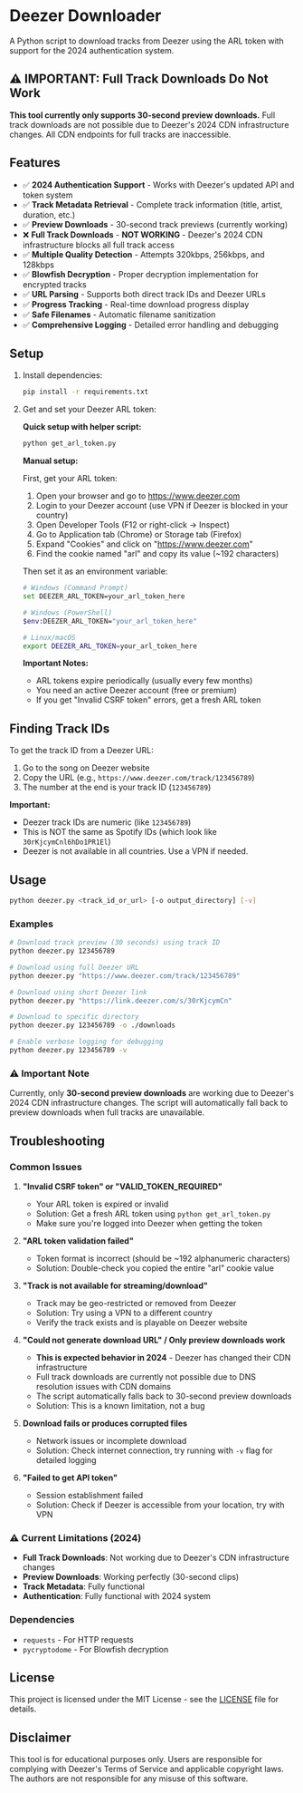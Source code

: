 # Deezer Downloader

A Python script to download tracks from Deezer using the ARL token with support for the 2024 authentication system.

## ⚠️ **IMPORTANT: Full Track Downloads Do Not Work**

**This tool currently only supports 30-second preview downloads.** Full track downloads are not possible due to Deezer's 2024 CDN infrastructure changes. All CDN endpoints for full tracks are inaccessible.

## Features

- ✅ **2024 Authentication Support** - Works with Deezer's updated API and token system
- ✅ **Track Metadata Retrieval** - Complete track information (title, artist, duration, etc.)
- ✅ **Preview Downloads** - 30-second track previews (currently working)
- ❌ **Full Track Downloads** - **NOT WORKING** - Deezer's 2024 CDN infrastructure blocks all full track access
- ✅ **Multiple Quality Detection** - Attempts 320kbps, 256kbps, and 128kbps
- ✅ **Blowfish Decryption** - Proper decryption implementation for encrypted tracks
- ✅ **URL Parsing** - Supports both direct track IDs and Deezer URLs
- ✅ **Progress Tracking** - Real-time download progress display
- ✅ **Safe Filenames** - Automatic filename sanitization
- ✅ **Comprehensive Logging** - Detailed error handling and debugging

## Setup

1. Install dependencies:
   ```bash
   pip install -r requirements.txt
   ```

2. Get and set your Deezer ARL token:

   **Quick setup with helper script:**
   ```bash
   python get_arl_token.py
   ```

   **Manual setup:**

   First, get your ARL token:
   1. Open your browser and go to https://www.deezer.com
   2. Login to your Deezer account (use VPN if Deezer is blocked in your country)
   3. Open Developer Tools (F12 or right-click → Inspect)
   4. Go to Application tab (Chrome) or Storage tab (Firefox)
   5. Expand "Cookies" and click on "https://www.deezer.com"
   6. Find the cookie named "arl" and copy its value (~192 characters)

   Then set it as an environment variable:
   ```bash
   # Windows (Command Prompt)
   set DEEZER_ARL_TOKEN=your_arl_token_here

   # Windows (PowerShell)
   $env:DEEZER_ARL_TOKEN="your_arl_token_here"

   # Linux/macOS
   export DEEZER_ARL_TOKEN=your_arl_token_here
   ```

   **Important Notes:**
   - ARL tokens expire periodically (usually every few months)
   - You need an active Deezer account (free or premium)
   - If you get "Invalid CSRF token" errors, get a fresh ARL token

## Finding Track IDs

To get the track ID from a Deezer URL:

1. Go to the song on Deezer website
2. Copy the URL (e.g., `https://www.deezer.com/track/123456789`)
3. The number at the end is your track ID (`123456789`)

**Important:** 
- Deezer track IDs are numeric (like `123456789`)
- This is NOT the same as Spotify IDs (which look like `30rKjcymCnl6hDo1PR1El`)
- Deezer is not available in all countries. Use a VPN if needed.

## Usage

```bash
python deezer.py <track_id_or_url> [-o output_directory] [-v]
```

### Examples

```bash
# Download track preview (30 seconds) using track ID
python deezer.py 123456789

# Download using full Deezer URL
python deezer.py "https://www.deezer.com/track/123456789"

# Download using short Deezer link
python deezer.py "https://link.deezer.com/s/30rKjcymCn"

# Download to specific directory
python deezer.py 123456789 -o ./downloads

# Enable verbose logging for debugging
python deezer.py 123456789 -v
```

### ⚠️ **Important Note**
Currently, only **30-second preview downloads** are working due to Deezer's 2024 CDN infrastructure changes. The script will automatically fall back to preview downloads when full tracks are unavailable.

## Troubleshooting

### Common Issues

1. **"Invalid CSRF token" or "VALID_TOKEN_REQUIRED"**
   - Your ARL token is expired or invalid
   - Solution: Get a fresh ARL token using `python get_arl_token.py`
   - Make sure you're logged into Deezer when getting the token

2. **"ARL token validation failed"**
   - Token format is incorrect (should be ~192 alphanumeric characters)
   - Solution: Double-check you copied the entire "arl" cookie value

3. **"Track is not available for streaming/download"**
   - Track may be geo-restricted or removed from Deezer
   - Solution: Try using a VPN to a different country
   - Verify the track exists and is playable on Deezer website

4. **"Could not generate download URL" / Only preview downloads work**
   - **This is expected behavior in 2024** - Deezer has changed their CDN infrastructure
   - Full track downloads are currently not possible due to DNS resolution issues with CDN domains
   - The script automatically falls back to 30-second preview downloads
   - Solution: This is a known limitation, not a bug

5. **Download fails or produces corrupted files**
   - Network issues or incomplete download
   - Solution: Check internet connection, try running with `-v` flag for detailed logging

6. **"Failed to get API token"**
   - Session establishment failed
   - Solution: Check if Deezer is accessible from your location, try with VPN

### ⚠️ **Current Limitations (2024)**

- **Full Track Downloads**: Not working due to Deezer's CDN infrastructure changes
- **Preview Downloads**: Working perfectly (30-second clips)
- **Track Metadata**: Fully functional
- **Authentication**: Fully functional with 2024 system

### Dependencies

- `requests` - For HTTP requests
- `pycryptodome` - For Blowfish decryption

## License

This project is licensed under the MIT License - see the [LICENSE](LICENSE) file for details.

## Disclaimer

This tool is for educational purposes only. Users are responsible for complying with Deezer's Terms of Service and applicable copyright laws. The authors are not responsible for any misuse of this software.
